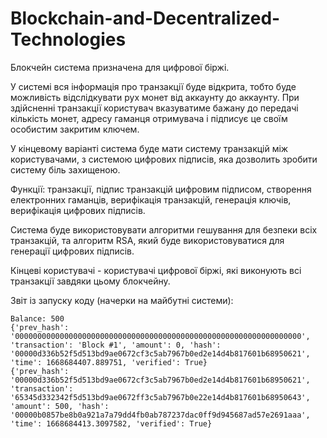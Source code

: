 # Blockchain-and-Decentralized-Technologies

Блокчейн система призначена для цифрової біржі.

У системі вся інформація про транзакції буде відкрита, тобто буде можливість відслідкувати рух монет від аккаунту до аккаунту.
При здійсненні транзакції користувач вказуватиме бажану до передачі кількість монет, адресу гаманця отримувача і підписує це своїм особистим закритим ключем.

У кінцевому варіанті система буде мати систему транзакцій між користувачами, з системою цифрових підписів, яка дозволить зробити систему біль захищеною.

Функції: транзакції, підпис транзакцій цифровим підписом, створення електронних гаманців, верифікація транзакцій, генерація ключів, верифікація цифрових підписів.

Система буде використовувати алгоритми гешування для безпеки всіх транзакцій, та алгоритм RSA, який буде використовуватися для генерації цифрових підписів.

Кінцеві користувачі - користувачі цифрової біржі, які виконують всі транзакції завдяки цьому блокчейну.


Звіт із запуску коду (начерки на майбутні системи):
```
Balance: 500
{'prev_hash': '0000000000000000000000000000000000000000000000000000000000000000', 'transaction': 'Block #1', 'amount': 0, 'hash': '00000d336b52f5d513bd9ae0672cf3c5ab7967b0ed2e14d4b817601b68950621', 'time': 1668684407.889751, 'verified': True}
{'prev_hash': '00000d336b52f5d513bd9ae0672cf3c5ab7967b0ed2e14d4b817601b68950621', 'transaction': '65345d332342f5d513bd9ae0672ff3c5ab7967b0e22e14d4b817601b68950643', 'amount': 500, 'hash': '00000b0857be8b0a921a7a79dd4fb0ab787237dac0ff9d945687ad57e2691aaa', 'time': 1668684413.3097582, 'verified': True}
```
